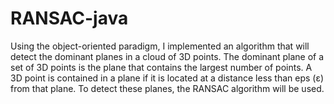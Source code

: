 # RANSAC-java

Using the object-oriented paradigm, I implemented an algorithm that will detect the dominant planes in a cloud of 3D points. The dominant plane of a set of 3D points is the plane that contains the largest number of points. A 3D point is contained in a plane if it is located at a distance less than eps (ε) from that plane. To detect these planes, the RANSAC algorithm will be used.
